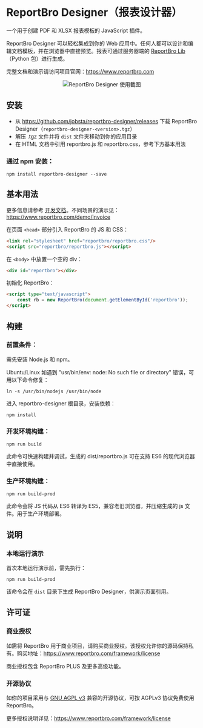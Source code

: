 # ReportBro Designer（报表设计器）

一个用于创建 PDF 和 XLSX 报表模板的 JavaScript 插件。

ReportBro Designer 可以轻松集成到你的 Web 应用中。任何人都可以设计和编辑文档模板，并在浏览器中直接预览。报表可通过服务器端的 [ReportBro Lib](https://github.com/jobsta/reportbro-lib)（Python 包）进行生成。

完整文档和演示请访问项目官网：https://www.reportbro.com

<p align="center">
  <img alt="ReportBro Designer 使用截图" src="https://www.reportbro.com/static/images/reportbro_designer_screenshot.png">
</p>

## 安装

+ 从 https://github.com/jobsta/reportbro-designer/releases 下载 ReportBro Designer（`reportbro-designer-<version>.tgz`）
+ 解压 .tgz 文件并将 `dist` 文件夹移动到你的应用目录
+ 在 HTML 文档中引用 reportbro.js 和 reportbro.css，参考下方基本用法

### 通过 npm 安装：

`npm install reportbro-designer --save`

## 基本用法

更多信息请参考 [开发文档](https://www.reportbro.com/framework/api)。不同场景的演示见：https://www.reportbro.com/demo/invoice

在页面 `<head>` 部分引入 ReportBro 的 JS 和 CSS：

```html
<link rel="stylesheet" href="reportbro/reportbro.css"/>
<script src="reportbro/reportbro.js"></script>
```

在 `<body>` 中放置一个空的 div：
```html
<div id="reportbro"></div>
```

初始化 ReportBro：
```html
<script type="text/javascript">
    const rb = new ReportBro(document.getElementById('reportbro'));
</script>
```

## 构建

### 前置条件：

需先安装 Node.js 和 npm。

Ubuntu/Linux 如遇到 "usr/bin/env: node: No such file or directory" 错误，可用以下命令修复：

`ln -s /usr/bin/nodejs /usr/bin/node`

进入 reportbro-designer 根目录，安装依赖：

`npm install`

### 开发环境构建：

`npm run build`

此命令可快速构建并调试，生成的 dist/reportbro.js 可在支持 ES6 的现代浏览器中直接使用。

### 生产环境构建：

`npm run build-prod`

此命令会将 JS 代码从 ES6 转译为 ES5，兼容老旧浏览器，并压缩生成的 js 文件。用于生产环境部署。

## 说明

### 本地运行演示

首次本地运行演示前，需先执行：

`npm run build-prod`

该命令会在 `dist` 目录下生成 ReportBro Designer，供演示页面引用。

## 许可证

### 商业授权

如需将 ReportBro 用于商业项目，请购买商业授权。该授权允许你的源码保持私有。购买地址：https://www.reportbro.com/framework/license

商业授权包含 ReportBro PLUS 及更多高级功能。

### 开源协议

如你的项目采用与 [GNU AGPL v3](https://www.gnu.org/licenses/agpl-3.0.html) 兼容的开源协议，可按 AGPLv3 协议免费使用 ReportBro。

更多授权说明详见：https://www.reportbro.com/framework/license 